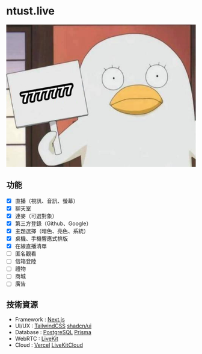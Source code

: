 # ntust.live

![image](https://github.com/zyx1121/ntust.live/blob/main/public/og.png)

## 功能
- [x] 直播（視訊、音訊、螢幕）
- [x] 聊天室
- [x] 連麥（可選對象）
- [x] 第三方登錄（Github、Google）
- [x] 主題選擇（暗色、亮色、系統）
- [x] 桌機、手機響應式排版
- [x] 在線直播清單
- [ ] 匿名觀看
- [ ] 信箱登陸
- [ ] 禮物
- [ ] 商城
- [ ] 廣告

## 技術資源
- Framework : [Next.js](https://nextjs.org)
- UI/UX : [TailwindCSS](https://tailwindcss.com) [shadcn/ui](https://ui.shadcn.com)
- Database : [PostgreSQL](https://www.postgresql.org) [Prisma](https://www.prisma.io)
- WebRTC : [LiveKit](https://livekit.io)
- Cloud : [Vercel](https://vercel.com/zyx1121s-projects) [LiveKitCloud](https://livekit.io/cloud)
